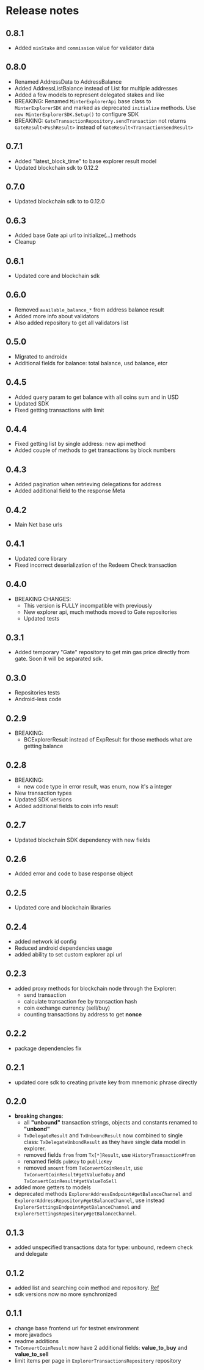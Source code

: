 # Release notes

## 0.8.1
 - Added `minStake` and `commission` value for validator data

## 0.8.0
 - Renamed AddressData to AddressBalance
 - Added AddressListBalance instead of List<AddressData> for multiple addresses
 - Added a few models to represent delegated stakes and like
 - BREAKING: Renamed `MinterExplorerApi` base class to `MinterExplorerSDK` and marked as deprecated `initialize` methods. 
 Use `new MinterExplorerSDK.Setup()` to configure SDK
 - BREAKING: `GateTransactionRepository.sendTransaction` not returns `GateResult<PushResult>` instead of `GateResult<TransactionSendResult>`

## 0.7.1
 - Added "latest_block_time" to base explorer result model
 - Updated blockchain sdk to 0.12.2

## 0.7.0
 - Updated blockchain sdk to to 0.12.0

## 0.6.3
 - Added base Gate api url to initialize(...) methods
 - Cleanup

## 0.6.1
 - Updated core and blockchain sdk

## 0.6.0
 - Removed `available_balance_*` from address balance result
 - Added more info about validators
 - Also added repository to get all validators list

## 0.5.0
 - Migrated to androidx
 - Additional fields for balance: total balance, usd balance, etcr

## 0.4.5
 - Added query param to get balance with all coins sum and in USD
 - Updated SDK
 - Fixed getting transactions with limit

## 0.4.4
 - Fixed getting list by single address: new api method
 - Added couple of methods to get transactions by block numbers

## 0.4.3
 - Added pagination when retrieving delegations for address
 - Added additional field to the response Meta
 
## 0.4.2
 - Main Net base urls

## 0.4.1
 - Updated core library
 - Fixed incorrect deserialization of the Redeem Check transaction
    
## 0.4.0
 - BREAKING CHANGES:
    - This version is FULLY incompatible with previously
    - New explorer api, much methods moved to Gate repositories
    - Updated tests

## 0.3.1
 - Added temporary "Gate" repository to get min gas price directly from gate. Soon it will be separated sdk.

## 0.3.0
 - Repositories tests
 - Android-less code

## 0.2.9
 - BREAKING:
    - BCExplorerResult instead of ExpResult for those methods what are getting balance  

## 0.2.8
 - BREAKING:
   - new code type in error result, was enum, now it's a integer
 - New transaction types
 - Updated SDK versions
 - Added additional fields to coin info result

## 0.2.7
 - Updated blockchain SDK dependency with new fields

## 0.2.6
 - Added error and code to base response object

## 0.2.5
 - Updated core and blockchain libraries

## 0.2.4
 - added network id config
 - Reduced android dependencies usage
 - added ability to set custom explorer api url

## 0.2.3
 - added proxy methods for blockchain node through the Explorer:
    - send transaction
    - calculate transaction fee by transaction hash
    - coin exchange currency (sell/buy)
    - counting transactions by address to get **nonce**

## 0.2.2
 - package dependencies fix

## 0.2.1
 - updated core sdk to creating private key from mnemonic phrase directly

## 0.2.0
 - **breaking changes**:
   - all **"unbound"** transaction strings, objects and constants renamed to **"unbond"**
   - `TxDelegateResult` and `TxUnboundResult` now combined to single class: `TxDelegateUnbondResult` as they have single data model in explorer.
   - removed fields `from` from `Tx[*]Result`, use `HistoryTransaction#from`
   - renamed fields `pubKey` to `publicKey`
   - removed `amount` from `TxConvertCoinResult`, use `TxConvertCoinResult#getValueToBuy` and `TxConvertCoinResult#getValueToSell`
 - added more getters to models
 - deprecated methods `ExplorerAddressEndpoint#getBalanceChannel` and `ExplorerAddressRepository#getBalanceChannel`,
 use instead `ExplorerSettingsEndpoint#getBalanceChannel` and `ExplorerSettingsRepository#getBalanceChannel`.

## 0.1.3
 - added unspecified transactions data for type: unbound, redeem check and delegate

## 0.1.2
 - added list and searching coin method and repository. [Ref](https://testnet.explorer.minter.network/help/index.html#operations-Coins-get_api_v1_coins)
 - sdk versions now no more synchronized

## 0.1.1
 - change base frontend url for testnet environment
 - more javadocs
 - readme additions
 - `TxConvertCoinResult` now have 2 additional fields: **value_to_buy** and **value_to_sell**
 - limit items per page in `ExplorerTransactionsRepository` repository